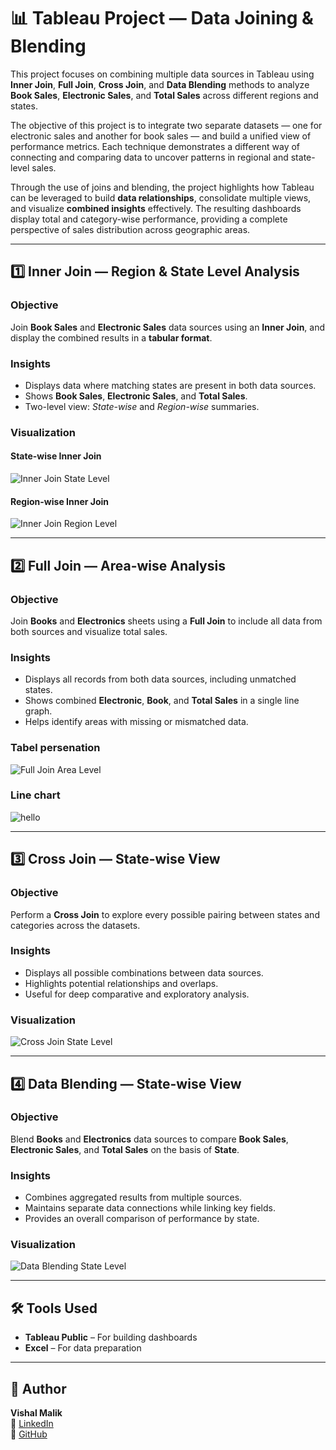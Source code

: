 # 📊 Tableau Project — Data Joining & Blending  

This project focuses on combining multiple data sources in Tableau using **Inner Join**, **Full Join**, **Cross Join**, and **Data Blending** methods to analyze **Book Sales**, **Electronic Sales**, and **Total Sales** across different regions and states.  

The objective of this project is to integrate two separate datasets — one for electronic sales and another for book sales — and build a unified view of performance metrics. Each technique demonstrates a different way of connecting and comparing data to uncover patterns in regional and state-level sales.  

Through the use of joins and blending, the project highlights how Tableau can be leveraged to build **data relationships**, consolidate multiple views, and visualize **combined insights** effectively. The resulting dashboards display total and category-wise performance, providing a complete perspective of sales distribution across geographic areas.  

---

## 1️⃣ Inner Join — Region & State Level Analysis  

### Objective  
Join **Book Sales** and **Electronic Sales** data sources using an **Inner Join**, and display the combined results in a **tabular format**.  

### Insights  
- Displays data where matching states are present in both data sources.  
- Shows **Book Sales**, **Electronic Sales**, and **Total Sales**.  
- Two-level view: *State-wise* and *Region-wise* summaries.  

### Visualization  

#### State-wise Inner Join  
![Inner Join State Level](images/Screenshot%202025-10-30%20142904.png)

#### Region-wise Inner Join  
![Inner Join Region Level](images/Screenshot%202025-10-30%20142917.png)

---

## 2️⃣ Full Join — Area-wise Analysis  

### Objective  
Join **Books** and **Electronics** sheets using a **Full Join** to include all data from both sources and visualize total sales.  

### Insights  
- Displays all records from both data sources, including unmatched states.  
- Shows combined **Electronic**, **Book**, and **Total Sales** in a single line graph.  
- Helps identify areas with missing or mismatched data.  

### Tabel persenation  

![Full Join Area Level](images/Screenshot%202025-10-30%20141751.png)

### Line chart
![hello](images/Screenshot%202025-10-31%20101340.png)

---

## 3️⃣ Cross Join — State-wise View  

### Objective  
Perform a **Cross Join** to explore every possible pairing between states and categories across the datasets.  

### Insights  
- Displays all possible combinations between data sources.  
- Highlights potential relationships and overlaps.  
- Useful for deep comparative and exploratory analysis.  

### Visualization  
![Cross Join State Level](images/Screenshot%202025-10-30%20150656.png)

---

## 4️⃣ Data Blending — State-wise View  

### Objective  
Blend **Books** and **Electronics** data sources to compare **Book Sales**, **Electronic Sales**, and **Total Sales** on the basis of **State**.  

### Insights  
- Combines aggregated results from multiple sources.  
- Maintains separate data connections while linking key fields.  
- Provides an overall comparison of performance by state.  

### Visualization  
![Data Blending State Level](images/Screenshot%202025-10-30%20154238.png)

---

## 🛠️ Tools Used  

- **Tableau Public** – For building dashboards  
- **Excel** – For data preparation  

---

## 👤 Author  
**Vishal Malik**  
🔗 [LinkedIn](https://www.linkedin.com/in/vishalmalik18/)  
🔗 [GitHub](https://github.com/vishalmalik18)
